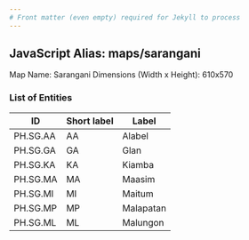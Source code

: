 ```yaml
---
# Front matter (even empty) required for Jekyll to process
---
```


## JavaScript Alias: maps/sarangani

Map Name: Sarangani
Dimensions (Width x Height): 610x570





### List of Entities

ID | Short label | Label
---|---|---|
PH.SG.AA | AA | Alabel
PH.SG.GA | GA | Glan
PH.SG.KA | KA | Kiamba
PH.SG.MA | MA | Maasim
PH.SG.MI | MI | Maitum
PH.SG.MP | MP | Malapatan
PH.SG.ML | ML | Malungon